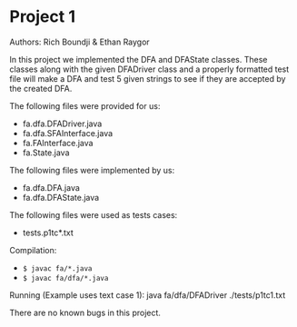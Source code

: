 # Project 1
Authors: Rich Boundji & Ethan Raygor

In this project we implemented the DFA and DFAState classes. These classes along with the given DFADriver class and a properly formatted test file will make a DFA and test 5 given strings to see if they are accepted by the created DFA.

The following files were provided for us:
- fa.dfa.DFADriver.java
- fa.dfa.SFAInterface.java
- fa.FAInterface.java
- fa.State.java

The following files were implemented by us:
- fa.dfa.DFA.java
- fa.dfa.DFAState.java

The following files were used as tests cases:
- tests.p1tc*.txt

Compilation:
- `$ javac fa/*.java`
- `$ javac fa/dfa/*.java`

Running (Example uses text case 1):
java fa/dfa/DFADriver ./tests/p1tc1.txt

There are no known bugs in this project.
